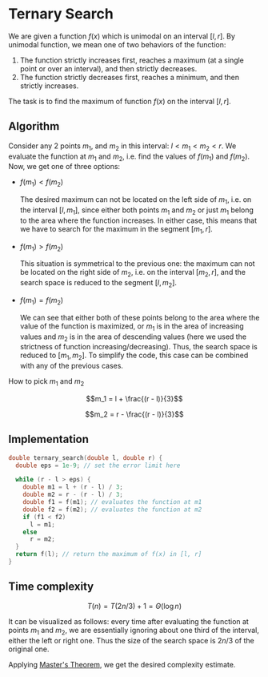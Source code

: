 # Ternary Search

We are given a function $f(x)$ which is unimodal on an interval $[l, r]$. By unimodal function, we mean one of two behaviors of the function: 
1. The function strictly increases first, reaches a maximum (at a single point or over an interval), and then strictly decreases.
2. The function strictly decreases first, reaches a minimum, and then strictly increases.

The task is to find the maximum of function $f(x)$ on the interval $[l, r]$.

## Algorithm


Consider any 2 points $m_1$, and $m_2$ in this interval: $l < m_1 < m_2 < r$. We evaluate the function at $m_1$ and $m_2$, i.e. find the values of $f(m_1)$ and $f(m_2)$. Now, we get one of three options:

-   $f(m_1) < f(m_2)$

    The desired maximum can not be located on the left side of $m_1$, i.e. on the interval $[l, m_1]$, since either both points $m_1$ and $m_2$ or just $m_1$ belong to the area where the function increases. In either case, this means that we have to search for the maximum in the segment $[m_1, r]$.

-   $f(m_1) > f(m_2)$

    This situation is symmetrical to the previous one: the maximum can not be located on the right side of $m_2$, i.e. on the interval $[m_2, r]$, and the search space is reduced to the segment $[l, m_2]$.

-   $f(m_1) = f(m_2)$

    We can see that either both of these points belong to the area where the value of the function is maximized, or $m_1$ is in the area of increasing values and $m_2$ is in the area of descending values (here we used the strictness of function increasing/decreasing). Thus, the search space is reduced to $[m_1, m_2]$. To simplify the code, this case can be combined with any of the previous cases.

How to pick $m_1$ and $m_2$

$$m_1 = l + \frac{(r - l)}{3}$$

$$m_2 = r - \frac{(r - l)}{3}$$

## Implementation

```cpp
double ternary_search(double l, double r) {
  double eps = 1e-9; // set the error limit here

  while (r - l > eps) {
    double m1 = l + (r - l) / 3;
    double m2 = r - (r - l) / 3;
    double f1 = f(m1); // evaluates the function at m1
    double f2 = f(m2); // evaluates the function at m2
    if (f1 < f2)
      l = m1;
    else
      r = m2;
  }
  return f(l); // return the maximum of f(x) in [l, r]
}
```

## Time complexity

$$T(n) = T({2n}/{3}) + 1 = \Theta(\log n)$$

It can be visualized as follows: every time after evaluating the function at points $m_1$ and $m_2$, we are essentially ignoring about one third of the interval, either the left or right one. Thus the size of the search space is ${2n}/{3}$ of the original one.

Applying [Master's Theorem](https://en.wikipedia.org/wiki/Master_theorem_(analysis_of_algorithms)), we get the desired complexity estimate.
